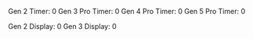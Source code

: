 Gen 2 Timer: 0
Gen 3 Pro Timer: 0
Gen 4 Pro Timer: 0
Gen 5 Pro Timer: 0

Gen 2 Display: 0
Gen 3 Display: 0
